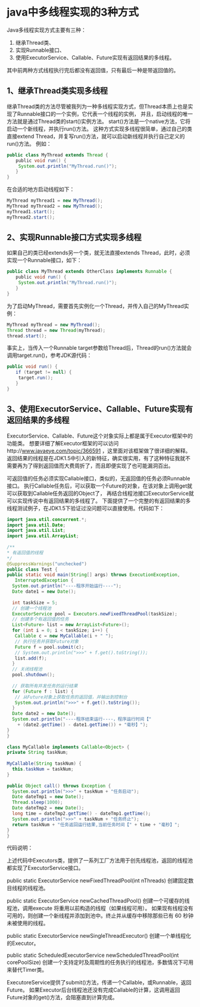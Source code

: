 # java中多线程实现的3种方式

Java多线程实现方式主要有三种：

1. 继承Thread类、
2. 实现Runnable接口、
3. 使用ExecutorService、Callable、Future实现有返回结果的多线程。

其中前两种方式线程执行完后都没有返回值，只有最后一种是带返回值的。

## 1、继承Thread类实现多线程

继承Thread类的方法尽管被我列为一种多线程实现方式，但Thread本质上也是实现了Runnable接口的一个实例，它代表一个线程的实例，
并且，启动线程的唯一方法就是通过Thread类的start()实例方法。
start()方法是一个native方法，它将启动一个新线程，并执行run()方法。
这种方式实现多线程很简单，通过自己的类直接extend Thread，并复写run()方法，就可以启动新线程并执行自己定义的run()方法。
例如：

```java
public class MyThread extends Thread { 
　　public void run() { 
　　 System.out.println("MyThread.run()"); 
　　} 
}
```

在合适的地方启动线程如下：

```java
MyThread myThread1 = new MyThread(); 
MyThread myThread2 = new MyThread(); 
myThread1.start(); 
myThread2.start();
```

## 2、实现Runnable接口方式实现多线程

如果自己的类已经extends另一个类，就无法直接extends Thread，此时，必须实现一个Runnable接口，如下：

```java
public class MyThread extends OtherClass implements Runnable { 
　　public void run() { 
　　 System.out.println("MyThread.run()"); 
　　} 
}
```
为了启动MyThread，需要首先实例化一个Thread，并传入自己的MyThread实例：

```java
MyThread myThread = new MyThread(); 
Thread thread = new Thread(myThread); 
thread.start();
```
事实上，当传入一个Runnable target参数给Thread后，Thread的run()方法就会调用target.run()，参考JDK源代码：

```java
public void run() { 
　　if (target != null) { 
　　 target.run(); 
　　} 
}
```

## 3、使用ExecutorService、Callable、Future实现有返回结果的多线程

ExecutorService、Callable、Future这个对象实际上都是属于Executor框架中的功能类。
想要详细了解Executor框架的可以访问http://www.javaeye.com/topic/366591 ，这里面对该框架做了很详细的解释。
返回结果的线程是在JDK1.5中引入的新特征，确实很实用，有了这种特征我就不需要再为了得到返回值而大费周折了，而且即便实现了也可能漏洞百出。

可返回值的任务必须实现Callable接口，类似的，无返回值的任务必须Runnable接口。
执行Callable任务后，可以获取一个Future的对象，在该对象上调用get就可以获取到Callable任务返回的Object了，
再结合线程池接口ExecutorService就可以实现传说中有返回结果的多线程了。
下面提供了一个完整的有返回结果的多线程测试例子，在JDK1.5下验证过没问题可以直接使用。代码如下：


```java
import java.util.concurrent.*; 
import java.util.Date; 
import java.util.List; 
import java.util.ArrayList; 
  
/**
* 有返回值的线程
*/ 
@SuppressWarnings("unchecked") 
public class Test { 
public static void main(String[] args) throws ExecutionException, 
   InterruptedException { 
  System.out.println("----程序开始运行----"); 
  Date date1 = new Date(); 
  
  int taskSize = 5; 
  // 创建一个线程池 
  ExecutorService pool = Executors.newFixedThreadPool(taskSize); 
  // 创建多个有返回值的任务 
  List<Future> list = new ArrayList<Future>(); 
  for (int i = 0; i < taskSize; i++) { 
   Callable c = new MyCallable(i + " "); 
   // 执行任务并获取Future对象 
   Future f = pool.submit(c); 
   // System.out.println(">>>" + f.get().toString()); 
   list.add(f); 
  } 
  // 关闭线程池 
  pool.shutdown(); 
  
  // 获取所有并发任务的运行结果 
  for (Future f : list) { 
   // 从Future对象上获取任务的返回值，并输出到控制台 
   System.out.println(">>>" + f.get().toString()); 
  } 
  Date date2 = new Date(); 
  System.out.println("----程序结束运行----，程序运行时间【" 
    + (date2.getTime() - date1.getTime()) + "毫秒】"); 
} 
} 
  
class MyCallable implements Callable<Object> { 
private String taskNum; 
  
MyCallable(String taskNum) { 
  this.taskNum = taskNum; 
} 
  
public Object call() throws Exception { 
  System.out.println(">>>" + taskNum + "任务启动"); 
  Date dateTmp1 = new Date(); 
  Thread.sleep(1000); 
  Date dateTmp2 = new Date(); 
  long time = dateTmp2.getTime() - dateTmp1.getTime(); 
  System.out.println(">>>" + taskNum + "任务终止"); 
  return taskNum + "任务返回运行结果,当前任务时间【" + time + "毫秒】"; 
} 
}
```
代码说明：

上述代码中Executors类，提供了一系列工厂方法用于创先线程池，返回的线程池都实现了ExecutorService接口。

public static ExecutorService newFixedThreadPool(int nThreads) 创建固定数目线程的线程池。

public static ExecutorService newCachedThreadPool() 创建一个可缓存的线程池，调用execute 将重用以前构造的线程（如果线程可用）。
如果现有线程没有可用的，则创建一个新线程并添加到池中。终止并从缓存中移除那些已有 60 秒钟未被使用的线程。

public static ExecutorService newSingleThreadExecutor() 创建一个单线程化的Executor。

public static ScheduledExecutorService newScheduledThreadPool(int corePoolSize) 创建一个支持定时及周期性的任务执行的线程池，多数情况下可用来替代Timer类。

ExecutoreService提供了submit()方法，传递一个Callable，或Runnable，返回Future。
如果Executor后台线程池还没有完成Callable的计算，这调用返回Future对象的get()方法，会阻塞直到计算完成。


